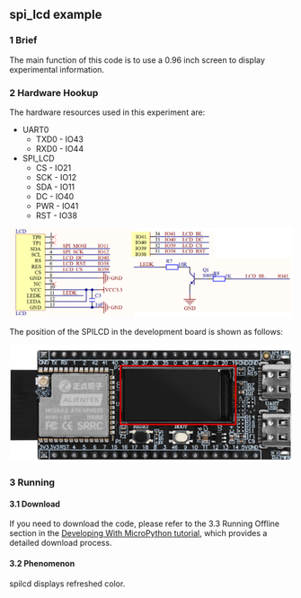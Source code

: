 ## spi_lcd example

### 1 Brief

The main function of this code is to use a 0.96 inch screen to display experimental information.

### 2 Hardware Hookup

The hardware resources used in this experiment are:

- UART0
  - TXD0 - IO43
  - RXD0 - IO44
- SPI_LCD
  - CS - IO21
  - SCK - IO12
  - SDA - IO11
  - DC - IO40
  - PWR - IO41
  - RST - IO38

![](../../../../1_docs/3_figures/examples/spilcd/spilcd_sch.png)

The position of the SPILCD in the development board is shown as follows:

![](../../../../1_docs/3_figures/examples/spilcd/spilcd_position.png)

### 3 Running

#### 3.1 Download

If you need to download the code, please refer to the 3.3 Running Offline section in the [Developing With MicroPython tutorial](../../../../1_docs/Developing_With_MicroPython.md), which provides a detailed download process.

#### 3.2 Phenomenon

spilcd displays refreshed color.
